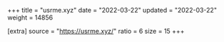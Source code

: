 +++
title = "usrme.xyz"
date = "2022-03-22"
updated = "2022-03-22"
weight = 14856

[extra]
source = "https://usrme.xyz/"
ratio = 6
size = 15
+++

